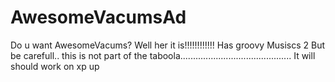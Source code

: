 # AwesomeVacumsAd
Do u want AwesomeVacums? Well her it is!!!!!!!!!!!! Has groovy Musiscs 2 But be carefull.. this is not part of the taboola............................................
It will should work on xp up 
